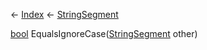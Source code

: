 ← [Index](Api-Index) ← [StringSegment](VRage.Game.ModAPI.Ingame.Utilities.StringSegment)

[bool](System.Boolean) EqualsIgnoreCase([StringSegment](VRage.Game.ModAPI.Ingame.Utilities.StringSegment) other)

